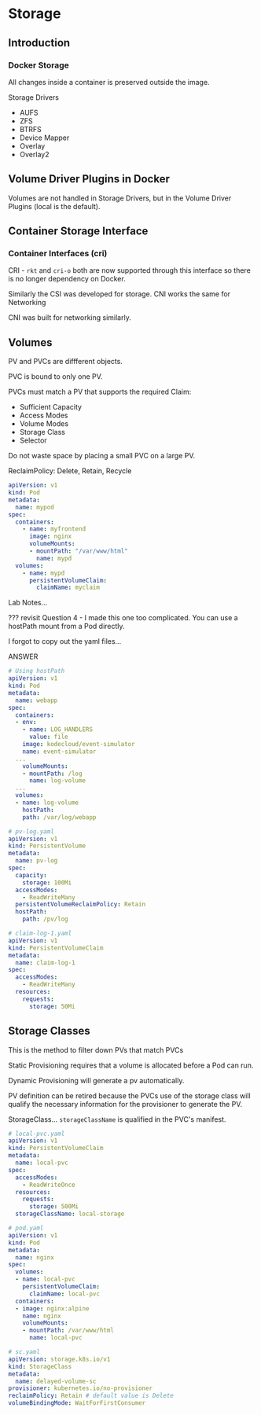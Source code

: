 # Storage 

## Introduction

### Docker Storage

All changes inside a container is preserved outside the image.

Storage Drivers

* AUFS
* ZFS
* BTRFS
* Device Mapper
* Overlay
* Overlay2

## Volume Driver Plugins in Docker

Volumes are not handled in Storage Drivers, but in the Volume Driver Plugins (local is the default).

## Container Storage Interface

### Container Interfaces (cri)

CRI - `rkt` and `cri-o` both are now supported through this interface so there is no longer dependency on Docker.

Similarly the CSI was developed for storage. CNI works the same for Networking

CNI was built for networking similarly.

## Volumes

PV and PVCs are diffferent objects.

PVC is bound to only one PV.

PVCs must match a PV that supports the required Claim:

* Sufficient Capacity
* Access Modes
* Volume Modes
* Storage Class
* Selector

Do not waste space by placing a small PVC on a large PV.

ReclaimPolicy: Delete, Retain, Recycle

```yaml
apiVersion: v1
kind: Pod
metadata:
  name: mypod
spec:
  containers:
    - name: myfrontend
      image: nginx
      volumeMounts:
      - mountPath: "/var/www/html"
        name: mypd
  volumes:
    - name: mypd
      persistentVolumeClaim:
        claimName: myclaim
```

Lab Notes...

??? revisit Question 4 - I made this one too complicated. You can use a hostPath mount from a Pod directly.

I forgot to copy out the yaml files...

ANSWER

```yaml
# Using hostPath
apiVersion: v1
kind: Pod
metadata:
  name: webapp
spec:
  containers:
  - env:
    - name: LOG_HANDLERS
      value: file
    image: kodecloud/event-simulator
    name: event-simulator
  ...
    volumeMounts:
    - mountPath: /log
      name: log-volume
  ...
  volumes:
  - name: log-volume
    hostPath:
    path: /var/log/webapp
```

```yaml
# pv-log.yaml
apiVersion: v1
kind: PersistentVolume
metadata:
  name: pv-log
spec:
  capacity:
    storage: 100Mi
  accessModes:
    - ReadWriteMany
  persistentVolumeReclaimPolicy: Retain
  hostPath:
    path: /pv/log
```

```yaml
# claim-log-1.yaml
apiVersion: v1
kind: PersistentVolumeClaim
metadata:
  name: claim-log-1
spec:
  accessModes:
    - ReadWriteMany
  resources:
    requests:
      storage: 50Mi
```

## Storage Classes

This is the method to filter down PVs that match PVCs

Static Provisioning requires that a volume is allocated before a Pod can run.

Dynamic Provisioning will generate a pv automatically.

PV definition can be retired because the PVCs use of the storage class will qualify the necessary information for the provisioner to generate the PV.

StorageClass... `storageClassName` is qualified in the PVC's manifest.

```yaml
# local-pvc.yaml
apiVersion: v1
kind: PersistentVolumeClaim
metadata:
  name: local-pvc
spec:
  accessModes:
    - ReadWriteOnce
  resources:
    requests:
      storage: 500Mi
  storageClassName: local-storage
```

```yaml
# pod.yaml
apiVersion: v1
kind: Pod
metadata:
  name: nginx
spec:
  volumes:
  - name: local-pvc
    persistentVolumeClaim:
      claimName: local-pvc
  containers:
  - image: nginx:alpine
    name: nginx
    volumeMounts:
    - mountPath: /var/www/html
      name: local-pvc
```

```yaml
# sc.yaml
apiVersion: storage.k8s.io/v1
kind: StorageClass
metadata:
  name: delayed-volume-sc
provisioner: kubernetes.io/no-provisioner
reclaimPolicy: Retain # default value is Delete
volumeBindingMode: WaitForFirstConsumer
```
